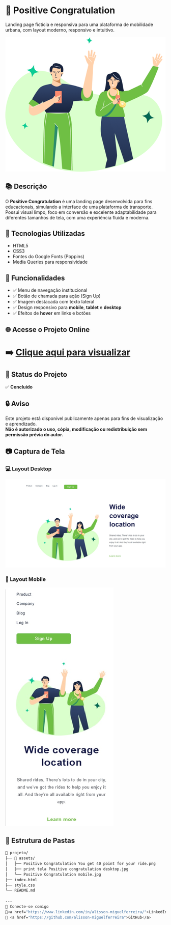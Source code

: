 # 🎉 Positive Congratulation

Landing page fictícia e responsiva para uma plataforma de mobilidade urbana, com layout moderno, responsivo e intuitivo.

![Capa do Projeto](./assets/(Positive)%20Congratulation%20You%20get%2040%20point%20for%20your%20ride.png)

## 📚 Descrição

O **Positive Congratulation** é uma landing page desenvolvida para fins educacionais, simulando a interface de uma plataforma de transporte. Possui visual limpo, foco em conversão e excelente adaptabilidade para diferentes tamanhos de tela, com uma experiência fluida e moderna.

## 🚀 Tecnologias Utilizadas

- HTML5  
- CSS3  
- Fontes do Google Fonts (Poppins)  
- Media Queries para responsividade

## 🎯 Funcionalidades

- ✅ Menu de navegação institucional  
- ✅ Botão de chamada para ação (Sign Up)  
- ✅ Imagem destacada com texto lateral  
- ✅ Design responsivo para **mobile**, **tablet** e **desktop**  
- ✅ Efeitos de **hover** em links e botões

## 🌐 Acesse o Projeto Online

➡️ [Clique aqui para visualizar](https://alisson-miguelferreira.github.io/Positive-Congratulation/)
=======

## 📌 Status do Projeto

✅ **Concluído**

## 🔒 Aviso

Este projeto está disponível publicamente apenas para fins de visualização e aprendizado.  
**Não é autorizado o uso, cópia, modificação ou redistribuição sem permissão prévia do autor.**

## 📷 Captura de Tela

### 💻 Layout Desktop
![Layout Desktop](./assets/print%20tela%20Positive%20congratulation%20desktop.jpg)

### 📱 Layout Mobile
![Layout Mobile](./assets/Positive%20Congratulation%20mobile.jpg)

## 📁 Estrutura de Pastas

```bash
📁 projeto/
├── 📁 assets/
│   ├── Positive Congratulation You get 40 point for your ride.png
│   ├── print tela Positive congratulation desktop.jpg
│   └── Positive Congratulation mobile.jpg
├── index.html
├── style.css
└── README.md

---
🤝 Conecte-se comigo
🔗<a href="https://www.linkedin.com/in/alisson-miguelferreira/">LinkedIn</a>
🐙 <a href="https://github.com/alisson-miguelferreira">GitHub</a>
